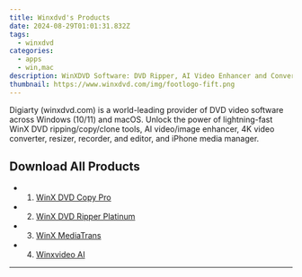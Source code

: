 ```yaml
---
title: Winxdvd's Products
date: 2024-08-29T01:01:31.832Z
tags: 
  - winxdvd
categories: 
  - apps
  - win,mac
description: WinXDVD Software: DVD Ripper, AI Video Enhancer and Converter, iPhone Transfer
thumbnail: https://www.winxdvd.com/img/footlogo-fift.png
---
```


Digiarty (winxdvd.com) is a world-leading provider of DVD video software across Windows (10/11) and macOS. Unlock the power of lightning-fast WinX DVD ripping/copy/clone tools, AI video/image enhancer, 4K video converter, resizer, recorder, and editor, and iPhone media manager.

## Download All Products

- 1. [WinX DVD Copy Pro](https://tools.techidaily.com/winxdvd/dvd-copy-pro/)
- 2. [WinX DVD Ripper Platinum](https://tools.techidaily.com/winxdvd/dvd-ripper-platinum/)
- 3. [WinX MediaTrans](https://tools.techidaily.com/winxdvd/mediatrans/)
- 4. [Winxvideo AI](https://tools.techidaily.com/winxdvd/winxvideo-ai/)


<hr>


